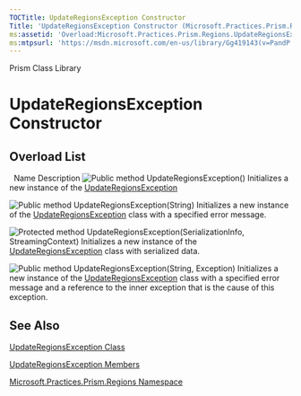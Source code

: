 ```yaml
---
TOCTitle: UpdateRegionsException Constructor
Title: 'UpdateRegionsException Constructor (Microsoft.Practices.Prism.Regions)'
ms:assetid: 'Overload:Microsoft.Practices.Prism.Regions.UpdateRegionsException.\#ctor'
ms:mtpsurl: 'https://msdn.microsoft.com/en-us/library/Gg419143(v=PandP.50)'
---
```


Prism Class Library

UpdateRegionsException Constructor
==================================

Overload List
-------------

<span id="overloadMembersTableToggle"></span>
 
Name
Description
![](https://msdn.microsoft.com/en-us/Gg419143.pubmethod(en-us,PandP.50).gif "Public method")
UpdateRegionsException()
Initializes a new instance of the [UpdateRegionsException](https://msdn.microsoft.com/en-us/library/microsoft.practices.prism.regions.updateregionsexception(v=pandp.50))

![](https://msdn.microsoft.com/en-us/Gg419143.pubmethod(en-us,PandP.50).gif "Public method")
UpdateRegionsException(String)
Initializes a new instance of the [UpdateRegionsException](https://msdn.microsoft.com/en-us/library/microsoft.practices.prism.regions.updateregionsexception(v=pandp.50)) class with a specified error message.

![](https://msdn.microsoft.com/en-us/Gg419143.protmethod(en-us,PandP.50).gif "Protected method")
UpdateRegionsException(SerializationInfo, StreamingContext)
Initializes a new instance of the [UpdateRegionsException](https://msdn.microsoft.com/en-us/library/microsoft.practices.prism.regions.updateregionsexception(v=pandp.50)) class with serialized data.

![](https://msdn.microsoft.com/en-us/Gg419143.pubmethod(en-us,PandP.50).gif "Public method")
UpdateRegionsException(String, Exception)
Initializes a new instance of the [UpdateRegionsException](https://msdn.microsoft.com/en-us/library/microsoft.practices.prism.regions.updateregionsexception(v=pandp.50)) class with a specified error message and a reference to the inner exception that is the cause of this exception.

See Also
--------


[UpdateRegionsException Class](https://msdn.microsoft.com/en-us/library/microsoft.practices.prism.regions.updateregionsexception(v=pandp.50))

[UpdateRegionsException Members](https://msdn.microsoft.com/en-us/library/microsoft.practices.prism.regions.updateregionsexception_members(v=pandp.50))

[Microsoft.Practices.Prism.Regions Namespace](https://msdn.microsoft.com/en-us/library/microsoft.practices.prism.regions(v=pandp.50))

